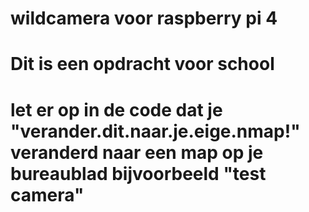 # wildcamera voor raspberry pi 4
# Dit is een opdracht voor school 
# let er op in de code dat je "verander.dit.naar.je.eige.nmap!" veranderd naar een map op je bureaublad bijvoorbeeld "test camera"
# 
